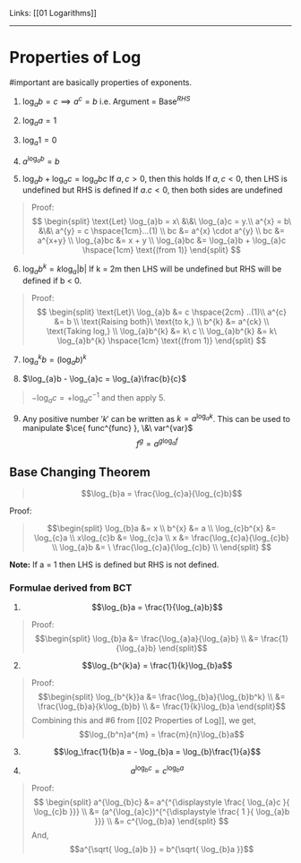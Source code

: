 Links: [[01 Logarithms]]
___
# Properties of Log
#important 
are basically properties of exponents.

1. $\log_{a}b = c \implies a^{c} = b$
   i.e. Argument = Base$^{RHS}$

3. $\log_{a}a = 1$

4. $\log_{a}1 = 0$

5. $a^{\log_{a}b} = b$

6. $\log_{a}b + \log_{a}c = \log_{a}bc$
   If $a,c > 0$, then this holds
   If $a,c < 0$, then LHS is undefined but RHS is defined
   If $a.c < 0$, then both sides are undefined
> Proof: 
> $$
> \begin{split}
> \text{Let} \log_{a}b = x\ &\&\ \log_{a}c = y.\\
> a^{x} = b\ &\&\ a^{y} = c \hspace{1cm}...(1) \\
> bc &= a^{x} \cdot a^{y} \\
> bc &= a^{x+y} \\
> \log_{a}bc &= x + y \\
> \log_{a}bc &= \log_{a}b + \log_{a}c \hspace{1cm} \text{(from 1)}
> \end{split}
> $$

6. $\log_{a}b^{k} = k \log_{a}|b|$
	If k = 2m then LHS will be undefined but RHS will be defined if b < 0.
> Proof: 
>$$
> \begin{split} 
> \text{Let}\  \log_{a}b  &= c \hspace{2cm} ..(1)\\
> a^{c} &= b \\
> \text{Raising both}\  \text{to k,} \\
> b^{k} &= a^{ck} \\
> \text{Taking log,} \\
> \log_{a}b^{k} &= k\ c \\
> \log_{a}b^{k} &= k\ \log_{a}b^{k} \hspace{1cm} \text{(from 1)}
> \end{split}
> $$

7. $\log_{a}^{k}b = (\log_{a}b)^{k}$

8. $\log_{a}b - \log_{a}c = \log_{a}\frac{b}{c}$
> $-\log_{a}c = +\log_{a}c^{-1}$  and then apply 5.

9. Any positive number $'k'$ can be written as  $k = a^{\log_{a}k}$.
   This can be used to manipulate $\ce{ func^{func} }, \&\ var^{var}$
   $$f^{g} = a^{g\log_{a}f}$$

## Base Changing Theorem
> $$\log_{b}a = \frac{\log_{c}a}{\log_{c}b}$$

Proof:
> $$\begin{split}
> \log_{b}a &= x \\
> b^{x} &= a \\
> \log_{c}b^{x} &= \log_{c}a \\ 
> x\log_{c}b &= \log_{c}a \\ 
> x &= \frac{\log_{c}a}{\log_{c}b} \\ 
> \log_{a}b &= \ \frac{\log_{c}a}{\log_{c}b} \\
> \end{split}
> $$

**Note:** If a = 1 then LHS is defined but RHS is not defined. 

### Formulae derived from BCT

1. $$\log_{b}a = \frac{1}{\log_{a}b}$$
> Proof:
>    $$\begin{split}
>    \log_{b}a &= \frac{\log_{a}a}{\log_{a}b} \\
>    &= \frac{1}{\log_{a}b}
>  \end{split}$$


2. $$\log_{b^{k}a} = \frac{1}{k}\log_{b}a$$
> Proof:
>    $$\begin{split}
>    \log_{b^{k}}a &= \frac{\log_{b}a}{\log_{b}b^k} \\
>    &= \frac{\log_{b}a}{k\log_{b}b} \\
>    &= \frac{1}{k}\log_{b}a
>  \end{split}$$
> Combining this and #6 from [[02 Properties of Log]], we get,
> $$\log_{b^n}a^{m} = \frac{m}{n}\log_{b}a$$

3. $$\log_\frac{1}{b}a = - \log_{b}a = \log_{b}\frac{1}{a}$$

4. $$a^{\log_{b}c} = c^{\log_{b}a}$$
> Proof:
> $$
> \begin{split}
> a^{\log_{b}c} &= a^{^{\displaystyle \frac{ \log_{a}c }{ \log_{c}b }}} \\
> &= (a^{\log_{a}c})^{^{\displaystyle \frac{ 1 }{ \log_{a}b }}} \\
> &= c^{\log_{b}a}
> \end{split}
> $$
> And,
> $$a^{\sqrt{ \log_{a}b }} = b^{\sqrt{ \log_{b}a }}$$